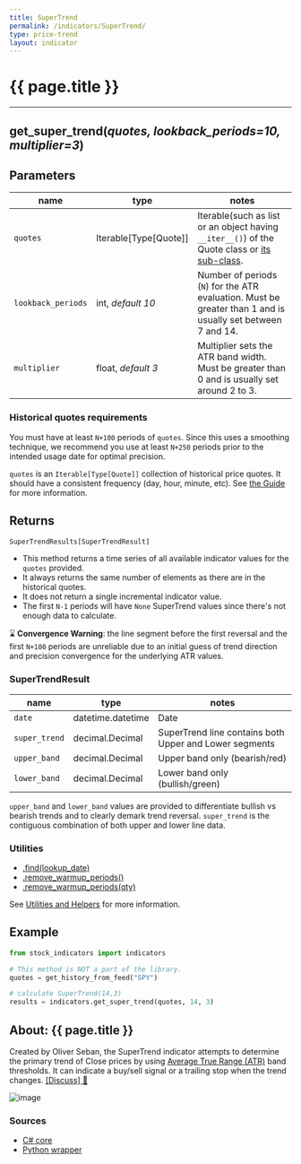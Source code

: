 ```yaml
---
title: SuperTrend
permalink: /indicators/SuperTrend/
type: price-trend
layout: indicator
---
```


# {{ page.title }}
<hr>

## **get_super_trend**(*quotes, lookback_periods=10, multiplier=3*)

## Parameters

| name | type | notes
| -- |-- |--
| `quotes` | Iterable[Type[Quote]] | Iterable(such as list or an object having `__iter__()`) of the Quote class or [its sub-class]({{site.baseurl}}/guide/#using-custom-quote-classes).
| `lookback_periods` | int, *default 10* | Number of periods (`N`) for the ATR evaluation.  Must be greater than 1 and is usually set between 7 and 14.
| `multiplier` | float, *default 3* | Multiplier sets the ATR band width.  Must be greater than 0 and is usually set around 2 to 3.

### Historical quotes requirements

You must have at least `N+100` periods of `quotes`.  Since this uses a smoothing technique, we recommend you use at least `N+250` periods prior to the intended usage date for optimal precision.

`quotes` is an `Iterable[Type[Quote]]` collection of historical price quotes.  It should have a consistent frequency (day, hour, minute, etc).  See [the Guide]({{site.baseurl}}/guide/#historical-quotes) for more information.

## Returns

```python
SuperTrendResults[SuperTrendResult]
```

- This method returns a time series of all available indicator values for the `quotes` provided.
- It always returns the same number of elements as there are in the historical quotes.
- It does not return a single incremental indicator value.
- The first `N-1` periods will have `None` SuperTrend values since there's not enough data to calculate.

:hourglass: **Convergence Warning**: the line segment before the first reversal and the first `N+100` periods are unreliable due to an initial guess of trend direction and precision convergence for the underlying ATR values.

### SuperTrendResult

| name | type | notes
| -- |-- |--
| `date` | datetime.datetime | Date
| `super_trend` | decimal.Decimal | SuperTrend line contains both Upper and Lower segments
| `upper_band` | decimal.Decimal | Upper band only (bearish/red)
| `lower_band` | decimal.Decimal | Lower band only (bullish/green)

`upper_band` and `lower_band` values are provided to differentiate bullish vs bearish trends and to clearly demark trend reversal.  `super_trend` is the contiguous combination of both upper and lower line data.

### Utilities

- [.find(lookup_date)]({{site.baseurl}}/utilities#find-indicator-result-by-date)
- [.remove_warmup_periods()]({{site.baseurl}}/utilities#remove-warmup-periods)
- [.remove_warmup_periods(qty)]({{site.baseurl}}/utilities#remove-warmup-periods)

See [Utilities and Helpers]({{site.baseurl}}/utilities#utilities-for-indicator-results) for more information.

## Example

```python
from stock_indicators import indicators

# This method is NOT a part of the library.
quotes = get_history_from_feed("SPY")

# calculate SuperTrend(14,3)
results = indicators.get_super_trend(quotes, 14, 3)
```

## About: {{ page.title }}

Created by Oliver Seban, the SuperTrend indicator attempts to determine the primary trend of Close prices by using [Average True Range (ATR)](../Atr#content) band thresholds.
It can indicate a buy/sell signal or a trailing stop when the trend changes.
[[Discuss] :speech_balloon:]({{site.github.base_repository_url}}/discussions/235 "Community discussion about this indicator")

![image]({{site.charturl}}/SuperTrend.png)

### Sources

- [C# core]({{site.base_sourceurl}}/s-z/SuperTrend/SuperTrend.cs)
- [Python wrapper]({{site.sourceurl}}/super_trend.py)
